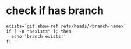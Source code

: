 # check if has branch


```shell
exists=`git show-ref refs/heads/<branch-name>`
if [ -n "$exists" ]; then
  echo 'branch exists!'
fi
```
